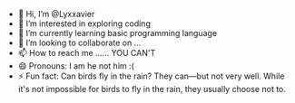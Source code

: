 - 👋 Hi, I’m @Lyxxavier
- 👀 I’m interested in exploring coding
- 🌱 I’m currently learning basic programming language
- 💞️ I’m looking to collaborate on ...
- 📫 How to reach me ...... YOU CAN'T
- 😄 Pronouns: I am he not him :(
- ⚡ Fun fact: Can birds fly in the rain? They can—but not very well. While it's not impossible for birds to fly in the rain, they usually choose not to.

<!---
Lyxxavier/Lyxus is a ✨ special ✨ repository because its `README.md` (this file) appears on your GitHub profile.
You can click the Preview link to take a look at your changes.
--->
